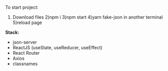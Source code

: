 To start project:

1. Download files
   2)npm i
   3)npm start
   4)yarn fake-json in another terminal
   5)reload page

**Stack:**

- json-server
- ReactJS (useState, useReducer, useEffect)
- React Router
- Axios
- classnames
